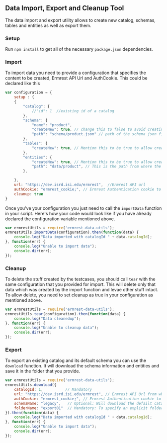 ## Data Import, Export and Cleanup Tool

The data import and export utility allows to create new catalog, schemas, tables and entities as well as export them.

### Setup

Run `npm install` to get all of the necessary `package.json` dependencies.

### Import

To import data you need to provide a configuration that specifies the content to be created, Ermrest API Url and AuthCookie. This could be declared like this

```javascript
var configuration = {
	setup : {
	{
	    "catalog": {
	        //"id": 1  //existing id of a catalog
	    },
	    "schema": {
	        "name": "product",
	        "createNew": true, // change this to false to avoid creating new schema
	        "path": "schema/product.json" // path of the schema json file in the current working directory folder
	    },
	    "tables": {
	        "createNew": true, // Mention this to be true to allow creating new tables
	    },
	    "entities": {
	        "createNew": true, // Mention this to be true to allow creating new entities
	        "path": "data/product", // This is the path from where the json for the entities will be picked for import
	    },

	},
	url: "https://dev.isrd.isi.edu/ermrest",  //Ermrest API url
	authCookie: "ermrest_cookie;", // Ermrest Authentication cookie to create data
	cleanup: true
}
```

Once you've your configuration you just need to call the `importData` function in your script. Here's how your code would look like if you have already declared the configuration variable mentioned above.

```javascript
var ermrestUtils = require('ermrest-data-utils');
ermrestUtils.importData(configuration).then(function(data) {
	console.log("Data imported with catalogId " + data.catalogId);
}, function(err) {
	console.log("Unable to import data");
	console.dir(err);
});
```

### Cleanup

To delete the stuff created by the testcases, you should call `tear` with the same configuration that you provided for import. This will delete only that data which was created by the import function and levae other stuff intact. To allow delete, you need to set cleanup as true in your configuration as mentioned above.

```javascript
var ermrestUtils = require('ermrest-data-utils');
ermrestUtils.tear(configuration).then(function(data) {
	console.log("Data cleanedup");
}, function(err) {
	console.log("Unable to cleanup data");
	console.dir(err);
});

```

### Export

To export an existing catalog and its default schema you can use the `download` function. It will download the schema information and entities and save it in the folder that you provide.

```javascript
var ermrestUtils = require('ermrest-data-utils');
ermrestUtils.download({
	catalogId: 1,          // Mandatory
	url: "https://dev.isrd.isi.edu/ermrest", // Ermrest API Url from where you want to download data
	authCookie: "ermrest_cookie;", // Ermrest Authentication cookie to download data
	schemaName: "legacy",   // Optional: Will download the defailt catalog if not provided
	folderName: "export01"  // Mandatory: To specify an explicit folder name where  the schema and data will be imported
}).then(function(data) {
	console.log("Data imported with catalogId " + data.catalogId);
}, function(err) {
	console.log("Unable to import data");
	console.dir(err);
});
```

